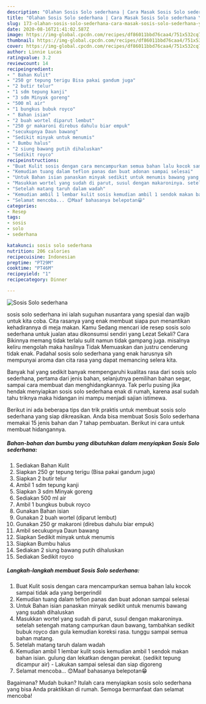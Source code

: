 ```yaml
---
description: "Olahan Sosis Solo sederhana | Cara Masak Sosis Solo sederhana Yang Sedap"
title: "Olahan Sosis Solo sederhana | Cara Masak Sosis Solo sederhana Yang Sedap"
slug: 173-olahan-sosis-solo-sederhana-cara-masak-sosis-solo-sederhana-yang-sedap
date: 2020-08-16T21:41:02.587Z
image: https://img-global.cpcdn.com/recipes/df86011bbd76caa4/751x532cq70/sosis-solo-sederhana-foto-resep-utama.jpg
thumbnail: https://img-global.cpcdn.com/recipes/df86011bbd76caa4/751x532cq70/sosis-solo-sederhana-foto-resep-utama.jpg
cover: https://img-global.cpcdn.com/recipes/df86011bbd76caa4/751x532cq70/sosis-solo-sederhana-foto-resep-utama.jpg
author: Linnie Lucas
ratingvalue: 3.2
reviewcount: 14
recipeingredient:
- " Bahan Kulit"
- "250 gr tepung terigu Bisa pakai gandum juga"
- "2 butir telur"
- "1 sdm tepung kanji"
- "3 sdm Minyak goreng"
- "500 ml air"
- "1 bungkus bubuk royco"
- " Bahan isian"
- "2 buah wortel diparut lembut"
- "250 gr makaroni direbus dahulu biar empuk"
- "secukupnya Daun bawang"
- "Sedikit minyak untuk menumis"
- " Bumbu halus"
- "2 siung bawang putih dihaluskan"
- "Sedikit royco"
recipeinstructions:
- "Buat Kulit sosis dengan cara mencampurkan semua bahan lalu kocok sampai tidak ada yang bergerindil"
- "Kemudian tuang dalam teflon panas dan buat adonan sampai selesai"
- "Untuk Bahan isian panaskan minyak sedikit untuk menumis bawang yang sudah dihaluskan"
- "Masukkan wortel yang sudah di parut, susul dengan makaroninya. setelah setengah matang campurkan daun bawang, tambahkan sedikit bubuk royco dan gula kemudian koreksi rasa. tunggu sampai semua bahan matang."
- "Setelah matang taruh dalam wadah"
- "Kemudian ambil 1 lembar kulit sosis kemudian ambil 1 sendok makan bahan isian. gulung dan lekatkan dengan perekat. (sedikit tepung dicampur air)  Lakukan sampai selesai dan siap digoreng"
- "Selamat mencoba... 😊Maaf bahasanya belepotan😁"
categories:
- Resep
tags:
- sosis
- solo
- sederhana

katakunci: sosis solo sederhana 
nutrition: 206 calories
recipecuisine: Indonesian
preptime: "PT29M"
cooktime: "PT46M"
recipeyield: "1"
recipecategory: Dinner

---
```



![Sosis Solo sederhana](https://img-global.cpcdn.com/recipes/df86011bbd76caa4/751x532cq70/sosis-solo-sederhana-foto-resep-utama.jpg)


sosis solo sederhana ini ialah suguhan nusantara yang spesial dan wajib untuk kita coba. Cita rasanya yang enak membuat siapa pun menantikan kehadirannya di meja makan.
Kamu Sedang mencari ide resep sosis solo sederhana untuk jualan atau dikonsumsi sendiri yang Lezat Sekali? Cara Bikinnya memang tidak terlalu sulit namun tidak gampang juga. misalnya keliru mengolah maka hasilnya Tidak Memuaskan dan justru cenderung tidak enak. Padahal sosis solo sederhana yang enak harusnya sih mempunyai aroma dan cita rasa yang dapat memancing selera kita.

Banyak hal yang sedikit banyak mempengaruhi kualitas rasa dari sosis solo sederhana, pertama dari jenis bahan, selanjutnya pemilihan bahan segar, sampai cara membuat dan menghidangkannya. Tak perlu pusing jika hendak menyiapkan sosis solo sederhana enak di rumah, karena asal sudah tahu triknya maka hidangan ini mampu menjadi sajian istimewa.




Berikut ini ada beberapa tips dan trik praktis untuk membuat sosis solo sederhana yang siap dikreasikan. Anda bisa membuat Sosis Solo sederhana memakai 15 jenis bahan dan 7 tahap pembuatan. Berikut ini cara untuk membuat hidangannya.

<!--inarticleads1-->

##### Bahan-bahan dan bumbu yang dibutuhkan dalam menyiapkan Sosis Solo sederhana:

1. Sediakan  Bahan Kulit
1. Siapkan 250 gr tepung terigu (Bisa pakai gandum juga)
1. Siapkan 2 butir telur
1. Ambil 1 sdm tepung kanji
1. Siapkan 3 sdm Minyak goreng
1. Sediakan 500 ml air
1. Ambil 1 bungkus bubuk royco
1. Gunakan  Bahan isian
1. Gunakan 2 buah wortel (diparut lembut)
1. Gunakan 250 gr makaroni (direbus dahulu biar empuk)
1. Ambil secukupnya Daun bawang
1. Siapkan Sedikit minyak untuk menumis
1. Siapkan  Bumbu halus
1. Sediakan 2 siung bawang putih dihaluskan
1. Sediakan Sedikit royco




<!--inarticleads2-->

##### Langkah-langkah membuat Sosis Solo sederhana:

1. Buat Kulit sosis dengan cara mencampurkan semua bahan lalu kocok sampai tidak ada yang bergerindil
1. Kemudian tuang dalam teflon panas dan buat adonan sampai selesai
1. Untuk Bahan isian panaskan minyak sedikit untuk menumis bawang yang sudah dihaluskan
1. Masukkan wortel yang sudah di parut, susul dengan makaroninya. setelah setengah matang campurkan daun bawang, tambahkan sedikit bubuk royco dan gula kemudian koreksi rasa. tunggu sampai semua bahan matang.
1. Setelah matang taruh dalam wadah
1. Kemudian ambil 1 lembar kulit sosis kemudian ambil 1 sendok makan bahan isian. gulung dan lekatkan dengan perekat. (sedikit tepung dicampur air)  - Lakukan sampai selesai dan siap digoreng
1. Selamat mencoba... 😊Maaf bahasanya belepotan😁




Bagaimana? Mudah bukan? Itulah cara menyiapkan sosis solo sederhana yang bisa Anda praktikkan di rumah. Semoga bermanfaat dan selamat mencoba!
